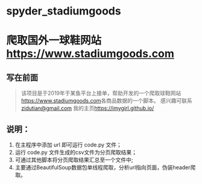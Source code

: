 # spyder_stadiumgoods
# 爬取国外一球鞋网站<https://www.stadiumgoods.com>
## 写在前面
>该项目是于2019年于某鱼平台上接单，帮助开发的一个爬取球鞋网站<https://www.stadiumgoods.com>各商品数据的一个脚本。
>感兴趣可联系<zidutian@gmail.com>
>我的主页<https://imygirl.github.io/>

## 说明：
1. 在主程序中添加 url 即可运行 code.py 文件；
2. 运行 code.py 文件生成的csv文件为分页爬取结果；
3. 可通过其他脚本将分页爬取结果汇总至一个文件中;
4. 主要通过BeautifulSoup数据包单线程爬取，分析url指向页面，伪装header爬取。
